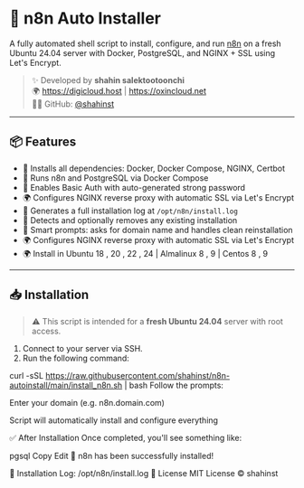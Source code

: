 # 🚀 n8n Auto Installer

A fully automated shell script to install, configure, and run [n8n](https://n8n.io) on a fresh Ubuntu 24.04 server with Docker, PostgreSQL, and NGINX + SSL using Let's Encrypt.

> ✨ Developed by **shahin salektootoonchi**  
> 🌍 https://digicloud.host | https://oxincloud.net  
> 🧑‍💻 GitHub: [@shahinst](https://github.com/shahinst)

---

## 📦 Features

- 🔧 Installs all dependencies: Docker, Docker Compose, NGINX, Certbot
- 🐳 Runs n8n and PostgreSQL via Docker Compose
- 🔐 Enables Basic Auth with auto-generated strong password
- 🌍 Configures NGINX reverse proxy with automatic SSL via Let's Encrypt
- 📁 Generates a full installation log at `/opt/n8n/install.log`
- 🔁 Detects and optionally removes any existing installation
- 🧠 Smart prompts: asks for domain name and handles clean reinstallation
- 🌍 Configures NGINX reverse proxy with automatic SSL via Let's Encrypt
- 🌍 Install in Ubuntu 18 , 20 , 22 , 24 | Almalinux 8 , 9 | Centos 8 , 9
---

## 📥 Installation

> ⚠️ This script is intended for a **fresh Ubuntu 24.04** server with root access.

1. Connect to your server via SSH.
2. Run the following command:


curl -sSL https://raw.githubusercontent.com/shahinst/n8n-autoinstall/main/install_n8n.sh | bash
Follow the prompts:

Enter your domain (e.g. n8n.domain.com)

Script will automatically install and configure everything

✅ After Installation
Once completed, you'll see something like:

pgsql
Copy
Edit
🎉 n8n has been successfully installed!

📝 Installation Log: /opt/n8n/install.log
📄 License
MIT License © shahinst
